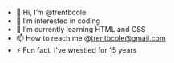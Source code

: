 - 👋 Hi, I’m @trentbcole
- 👀 I’m interested in coding 
- 🌱 I’m currently learning HTML and CSS
- 📫 How to reach me @trentbcole@gmail.com
- ⚡ Fun fact: I've wrestled for 15 years

<!---
trentbcole/trentbcole is a ✨ special ✨ repository because its `README.md` (this file) appears on your GitHub profile.
You can click the Preview link to take a look at your changes.
--->
